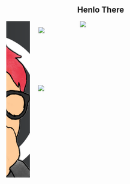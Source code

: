 <h2><center>Henlo There</center></h2>

<img src="banner3.png" align="left" > 

<img src="https://spotify-github-profile.vercel.app/api/view?uid=x5zh4w7pax39fdmzs3nipo4gl&cover_image=true&theme=default&bar_color=53b14f&bar_color_cover=false" align="right" width="307" > 

<a href ="https://discord.com/users/853820912628269088"><img align="right" src="https://lanyard-profile-readme.vercel.app/api/853820912628269088" width="418"></a>


<br><br><br><br><br><br><br><br><br><br>
<img src="https://github-readme-stats.vercel.app/api/top-langs/?username=daniel4-scratch&layout=compact&theme=radical"  align="right" width="419">
